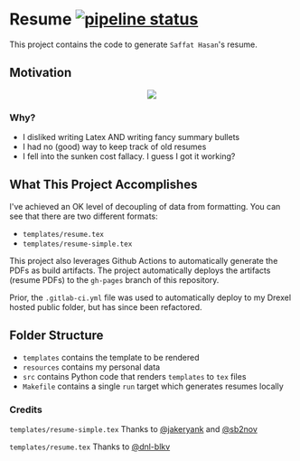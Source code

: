 # Resume [![pipeline status](https://gitlab.com/saffathasan/resume/badges/master/pipeline.svg)](https://gitlab.com/saffathasan/resume/-/commits/master)

This project contains the code to generate `Saffat Hasan`'s resume.

## Motivation

<div align="center">

![](https://imgs.xkcd.com/comics/is_it_worth_the_time.png)

</div>

### Why?

- I disliked writing Latex AND writing fancy summary bullets
- I had no (good) way to keep track of old resumes
- I fell into the sunken cost fallacy. I guess I got it working?

## What This Project Accomplishes

I've achieved an OK level of decoupling of data from formatting. You can see that there are two different formats:

- `templates/resume.tex`
- `templates/resume-simple.tex`

This project also leverages Github Actions to automatically generate the PDFs as build artifacts. The project automatically deploys the artifacts (resume PDFs) to the `gh-pages` branch of this repository.

Prior, the `.gitlab-ci.yml` file was used to automatically deploy to my Drexel hosted public folder, but has since been refactored.

## Folder Structure

- `templates` contains the template to be rendered
- `resources` contains my personal data
- `src` contains Python code that renders `templates` to `tex` files
- `Makefile` contains a single `run` target which generates resumes locally

### Credits

`templates/resume-simple.tex` Thanks to [@jakeryank](https://github.com/jakeryang/resume) and [@sb2nov](https://github.com/sb2nov/resume/)

`templates/resume.tex` Thanks to [@dnl-blkv](https://github.com/dnl-blkv/mcdowell-cv)
